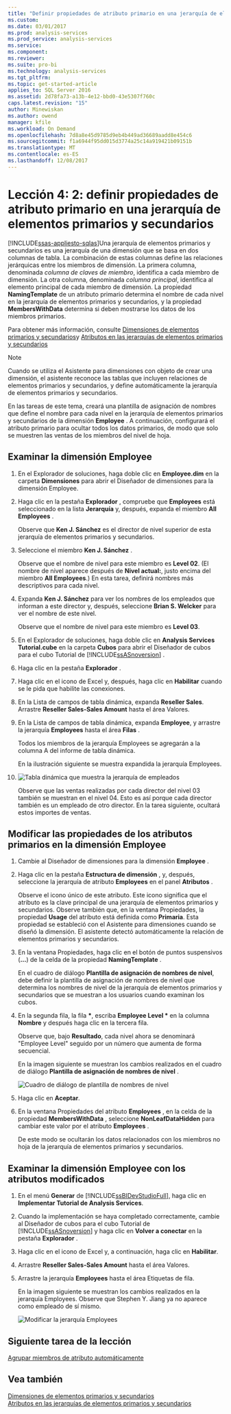 ```yaml
---
title: "Definir propiedades de atributo primario en una jerarquía de elementos primarios y secundarios | Documentos de Microsoft"
ms.custom: 
ms.date: 03/01/2017
ms.prod: analysis-services
ms.prod_service: analysis-services
ms.service: 
ms.component: 
ms.reviewer: 
ms.suite: pro-bi
ms.technology: analysis-services
ms.tgt_pltfrm: 
ms.topic: get-started-article
applies_to: SQL Server 2016
ms.assetid: 2d78fa73-a13b-4e12-bbd0-43e5307f760c
caps.latest.revision: "15"
author: Minewiskan
ms.author: owend
manager: kfile
ms.workload: On Demand
ms.openlocfilehash: 7d8a8e45d9785d9eb4b449ad36689aadd8e454c6
ms.sourcegitcommit: f1a6944f95dd015d3774a25c14a919421b09151b
ms.translationtype: MT
ms.contentlocale: es-ES
ms.lasthandoff: 12/08/2017
---
```

# <a name="lesson-4-2---defining-parent-attribute-properties-in-a-parent-child-hierarchy"></a>Lección 4: 2: definir propiedades de atributo primario en una jerarquía de elementos primarios y secundarios
[!INCLUDE[ssas-appliesto-sqlas](../includes/ssas-appliesto-sqlas.md)]Una jerarquía de elementos primarios y secundarios es una jerarquía de una dimensión que se basa en dos columnas de tabla. La combinación de estas columnas define las relaciones jerárquicas entre los miembros de dimensión. La primera columna, denominada *columna de claves de miembro*, identifica a cada miembro de dimensión. La otra columna, denominada *columna principal*, identifica al elemento principal de cada miembro de dimensión. La propiedad **NamingTemplate** de un atributo primario determina el nombre de cada nivel en la jerarquía de elementos primarios y secundarios, y la propiedad **MembersWithData** determina si deben mostrarse los datos de los miembros primarios.  
  
Para obtener más información, consulte [Dimensiones de elementos primarios y secundarios](../analysis-services/multidimensional-models/parent-child-dimension.md)y [Atributos en las jerarquías de elementos primarios y secundarios](../analysis-services/multidimensional-models/parent-child-dimension-attributes.md)  
  
> [!NOTE]  
> Cuando se utiliza el Asistente para dimensiones con objeto de crear una dimensión, el asistente reconoce las tablas que incluyen relaciones de elementos primarios y secundarios, y define automáticamente la jerarquía de elementos primarios y secundarios.  
  
En las tareas de este tema, creará una plantilla de asignación de nombres que define el nombre para cada nivel en la jerarquía de elementos primarios y secundarios de la dimensión **Employee** . A continuación, configurará el atributo primario para ocultar todos los datos primarios, de modo que solo se muestren las ventas de los miembros del nivel de hoja.  
  
## <a name="browsing-the-employee-dimension"></a>Examinar la dimensión Employee  
  
1.  En el Explorador de soluciones, haga doble clic en **Employee.dim** en la carpeta **Dimensiones** para abrir el Diseñador de dimensiones para la dimensión Employee.  
  
2.  Haga clic en la pestaña **Explorador** , compruebe que **Employees** está seleccionado en la lista **Jerarquía** y, después, expanda el miembro **All Employees** .  
  
    Observe que **Ken J. Sánchez** es el director de nivel superior de esta jerarquía de elementos primarios y secundarios.  
  
3.  Seleccione el miembro **Ken J. Sánchez** .  
  
    Observe que el nombre de nivel para este miembro es **Level 02**. (El nombre de nivel aparece después de **Nivel actual:**, justo encima del miembro **All Employees**.) En esta tarea, definirá nombres más descriptivos para cada nivel.  
  
4.  Expanda **Ken J. Sánchez** para ver los nombres de los empleados que informan a este director y, después, seleccione **Brian S. Welcker** para ver el nombre de este nivel.  
  
    Observe que el nombre de nivel para este miembro es **Level 03**.  
  
5.  En el Explorador de soluciones, haga doble clic en **Analysis Services Tutorial.cube** en la carpeta **Cubos** para abrir el Diseñador de cubos para el cubo Tutorial de [!INCLUDE[ssASnoversion](../includes/ssasnoversion-md.md)] .  
  
6.  Haga clic en la pestaña **Explorador** .  
  
7.  Haga clic en el icono de Excel y, después, haga clic en **Habilitar** cuando se le pida que habilite las conexiones.  
  
8.  En la Lista de campos de tabla dinámica, expanda **Reseller Sales**. Arrastre **Reseller Sales-Sales Amount** hasta el área Valores.  
  
9. En la Lista de campos de tabla dinámica, expanda **Employee**, y arrastre la jerarquía **Employees** hasta el área **Filas** .  
  
    Todos los miembros de la jerarquía Employees se agregarán a la columna A del informe de tabla dinámica.  
  
    En la ilustración siguiente se muestra expandida la jerarquía Employees.  
  
10. ![Tabla dinámica que muestra la jerarquía de empleados](../analysis-services/media/l4-employee-1.gif "tabla dinámica que muestra la jerarquía de empleados")  
  
    Observe que las ventas realizadas por cada director del nivel 03 también se muestran en el nivel 04. Esto es así porque cada director también es un empleado de otro director. En la tarea siguiente, ocultará estos importes de ventas.  
  
## <a name="modifying-parent-attribute-properties-in-the-employee-dimension"></a>Modificar las propiedades de los atributos primarios en la dimensión Employee  
  
1.  Cambie al Diseñador de dimensiones para la dimensión **Employee** .  
  
2.  Haga clic en la pestaña **Estructura de dimensión** , y, después, seleccione la jerarquía de atributo **Employees** en el panel **Atributos** .  
  
    Observe el icono único de este atributo. Este icono significa que el atributo es la clave principal de una jerarquía de elementos primarios y secundarios. Observe también que, en la ventana Propiedades, la propiedad **Usage** del atributo está definida como **Primaria**. Esta propiedad se estableció con el Asistente para dimensiones cuando se diseñó la dimensión. El asistente detectó automáticamente la relación de elementos primarios y secundarios.  
  
3.  En la ventana Propiedades, haga clic en el botón de puntos suspensivos (**...**) de la celda de la propiedad **NamingTemplate** .  
  
    En el cuadro de diálogo **Plantilla de asignación de nombres de nivel**, debe definir la plantilla de asignación de nombres de nivel que determina los nombres de nivel de la jerarquía de elementos primarios y secundarios que se muestran a los usuarios cuando examinan los cubos.  
  
4.  En la segunda fila, la fila **\***, escriba **Employee Level \*** en la columna **Nombre** y después haga clic en la tercera fila.  
  
    Observe que, bajo **Resultado**, cada nivel ahora se denominará "Employee Level" seguido por un número que aumenta de forma secuencial.  
  
    En la imagen siguiente se muestran los cambios realizados en el cuadro de diálogo **Plantilla de asignación de nombres de nivel** .  
  
    ![Cuadro de diálogo de plantilla de nombres de nivel](../analysis-services/media/l4-namingtemplate.gif "cuadro de diálogo plantilla de nivel de nomenclatura")  
  
5.  Haga clic en **Aceptar**.  
  
6.  En la ventana Propiedades del atributo **Employees** , en la celda de la propiedad **MembersWithData** , seleccione **NonLeafDataHidden** para cambiar este valor por el atributo **Employees** .  
  
    De este modo se ocultarán los datos relacionados con los miembros no hoja de la jerarquía de elementos primarios y secundarios.  
  
## <a name="browsing-the-employee-dimension-with-the-modified-attributes"></a>Examinar la dimensión Employee con los atributos modificados  
  
1.  En el menú **Generar** de [!INCLUDE[ssBIDevStudioFull](../includes/ssbidevstudiofull-md.md)], haga clic en **Implementar Tutorial de Analysis Services**.  
  
2.  Cuando la implementación se haya completado correctamente, cambie al Diseñador de cubos para el cubo Tutorial de [!INCLUDE[ssASnoversion](../includes/ssasnoversion-md.md)] y haga clic en **Volver a conectar** en la pestaña **Explorador** .  
  
3.  Haga clic en el icono de Excel y, a continuación, haga clic en **Habilitar**.  
  
4.  Arrastre **Reseller Sales-Sales Amount** hasta el área Valores.  
  
5.  Arrastre la jerarquía **Employees** hasta el área Etiquetas de fila.  
  
    En la imagen siguiente se muestran los cambios realizados en la jerarquía Employees. Observe que Stephen Y. Jiang ya no aparece como empleado de sí mismo.  
  
    ![Modificar la jerarquía Employees](../analysis-services/media/l4-employee-2.png "jerarquía Employees modificado")  
  
## <a name="next-task-in-lesson"></a>Siguiente tarea de la lección  
[Agrupar miembros de atributo automáticamente](../analysis-services/lesson-4-3-automatically-grouping-attribute-members.md)  
  
## <a name="see-also"></a>Vea también  
[Dimensiones de elementos primarios y secundarios](../analysis-services/multidimensional-models/parent-child-dimension.md)  
[Atributos en las jerarquías de elementos primarios y secundarios](../analysis-services/multidimensional-models/parent-child-dimension-attributes.md)  
  
  
  
